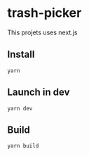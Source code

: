 # trash-picker

This projets uses next.js

## Install

```
yarn
```

## Launch in dev

```
yarn dev
```

## Build

```
yarn build
```

